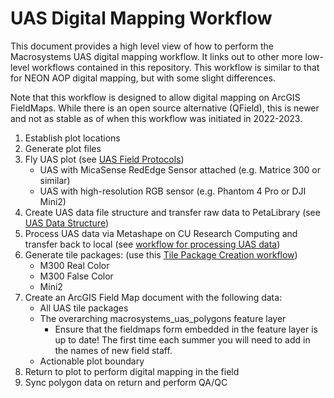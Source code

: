 # UAS Digital Mapping Workflow
This document provides a high level view of how to perform the Macrosystems UAS digital mapping workflow. It links out to other more low-level workflows contained in this repository. This workflow is similar to that for NEON AOP digital mapping, but with some slight differences.

Note that this workflow is designed to allow digital mapping on ArcGIS FieldMaps. While there is an open source alternative (QField), this is newer and not as stable as of when this workflow was initiated in 2022-2023.

1. Establish plot locations
2. Generate plot files
3. Fly UAS plot (see [UAS Field Protocols](https://github.com/earthlab/macrosystems_fieldwork_hub/blob/main/low-level-workflows/uas_field_protocols.md))
   * UAS with MicaSense RedEdge Sensor attached (e.g. Matrice 300 or similar)
   * UAS with high-resolution RGB sensor (e.g. Phantom 4 Pro or DJI Mini2)
5. Create UAS data file structure and transfer raw data to PetaLibrary (see [UAS Data Structure](https://github.com/earthlab/macrosystems_fieldwork_hub/blob/main/low-level-workflows/uas_data_structure.md))
6. Process UAS data via Metashape on CU Research Computing and transfer back to local (see [workflow for processing UAS data](https://github.com/earthlab/macrosystems_fieldwork_hub/blob/main/low-level-workflows/process_uas_data.md))
7. Generate tile packages: (use this [Tile Package Creation workflow](https://github.com/earthlab/macrosystems_fieldwork_hub/blob/main/low-level-workflows/create_tile_package.md))
   * M300 Real Color
   * M300 False Color
   * Mini2
8. Create an ArcGIS Field Map document with the following data:
   * All UAS tile packages
   * The overarching macrosystems_uas_polygons feature layer
     * Ensure that the fieldmaps form embedded in the feature layer is up to date! The first time each summer you will need to add in the names of new field staff.
   * Actionable plot boundary
9. Return to plot to perform digital mapping in the field
10. Sync polygon data on return and perform QA/QC
